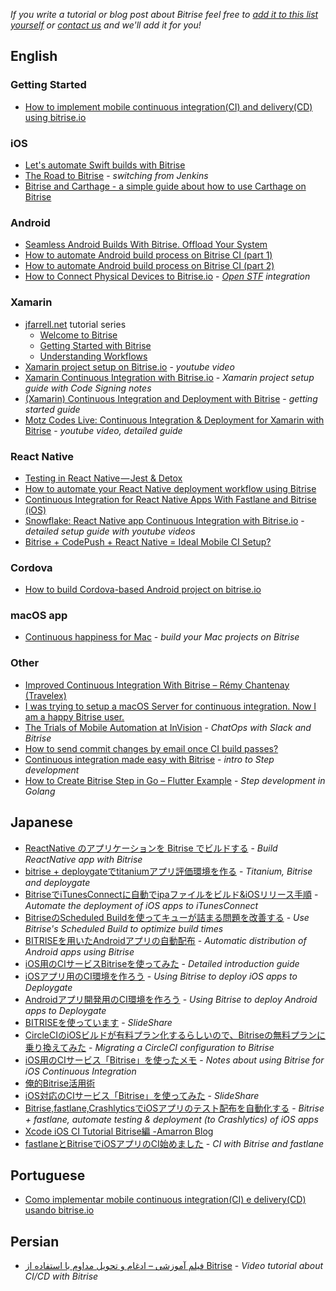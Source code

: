 <p><em>If you write a tutorial or blog post about Bitrise feel free to
<a href="https://github.com/bitrise-io/devcenter/edit/master/docs/tutorials/community-created.md">add it to this list yourself</a>
or <a href="https://www.bitrise.io/contact">contact us</a> and we'll add it for you!</em></p>
<h2>English</h2>
<h3>Getting Started</h3>
<ul>
<li><a href="https://medium.com/@feliperfmarques/how-to-implement-mobile-continuous-integration-ci-and-delivery-cd-using-bitrise-io-eb7866dfc641">How to implement mobile continuous integration(CI) and delivery(CD) using bitrise.io</a></li>
</ul>
<h3>iOS</h3>
<ul>
<li><a href="https://medium.com/@erkekin/lets-automate-swift-builds-with-bitrise-47225d547c98">Let's automate Swift builds with Bitrise</a></li>
<li><a href="http://blog.prolificinteractive.com/2016/04/20/the-road-to-bitrise/">The Road to Bitrise</a> - <em>switching from Jenkins</em></li>
<li><a href="http://blog.ricardopereira.eu/2015/07/10/EN-bitrise-and-carthage/">Bitrise and Carthage - a simple guide about how to use Carthage on Bitrise</a></li>
</ul>
<h3>Android</h3>
<ul>
<li><a href="http://myhexaville.com/2017/10/18/seamless-android-builds-with-bitrise/">Seamless Android Builds With Bitrise. Offload Your System</a></li>
<li><a href="https://medium.com/@hesam.kamalan/how-to-automate-android-build-process-on-bitrise-ci-71ae3a94362e">How to automate Android build process on Bitrise CI (part 1)</a></li>
<li><a href="https://medium.com/@hesam.kamalan/how-to-automate-android-build-process-on-bitrise-ci-part-2-b3f8124c29ee">How to automate Android build process on Bitrise CI (part 2)</a></li>
<li><a href="https://www.thedroidsonroids.com/blog/how-to-connect-physical-devices-to-bitrise-io">How to Connect Physical Devices to Bitrise.io</a> - <em><a href="https://openstf.io">Open STF</a> integration</em></li>
</ul>
<h3>Xamarin</h3>
<ul>
<li><a href="https://jfarrell.net">jfarrell.net</a> tutorial series
<ul>
<li><a href="https://jfarrell.net/2016/09/05/welcome-to-bitrise/">Welcome to Bitrise</a></li>
<li><a href="https://jfarrell.net/2016/09/06/getting-started-with-bitrise/">Getting Started with Bitrise</a></li>
<li><a href="https://jfarrell.net/2016/09/11/understanding-workflows/">Understanding Workflows</a></li>
</ul>
</li>
<li><a href="https://www.youtube.com/watch?v=ChX0TQzOd8c">Xamarin project setup on Bitrise.io</a> - <em>youtube video</em></li>
<li><a href="http://codingwithcookie.com/2016/05/xamarin-continuous-integration-with-bitrise-io/">Xamarin Continuous Integration with Bitrise.io</a> - <em>Xamarin project setup guide with Code Signing notes</em></li>
<li><a href="http://blog.cayas.de/continuous-integration-and-deployment-with-bitrise">(Xamarin) Continuous Integration and Deployment with Bitrise</a> - <em>getting started guide</em></li>
<li><a href="https://www.youtube.com/watch?v=1UeNajpjIXY">Motz Codes Live: Continuous Integration &amp; Deployment for Xamarin with Bitrise</a> - <em>youtube video, detailed guide</em></li>
</ul>
<h3>React Native</h3>
<ul>
<li><a href="https://pillow.codes/testing-in-react-native-jest-detox-d7b3b79a166a">Testing in React Native — Jest &amp; Detox</a></li>
<li><a href="https://logbook.hanno.co/bitrise-deployment-workflow-react-native/">How to automate your React Native deployment workflow using Bitrise</a></li>
<li><a href="http://blog.thebakery.io/continuous-integration-for-react-native-applications-with-fastlane-and-bitrise-ios-version/">Continuous Integration for React Native Apps With Fastlane and Bitrise (iOS)</a></li>
<li><a href="https://github.com/bartonhammond/snowflake/#continuous-integration">Snowflake: React Native app Continuous Integration with Bitrise.io</a> - <em>detailed setup guide with youtube videos</em></li>
<li><a href="https://medium.com/@mthakkar_/bitrise-codepush-react-native-ideal-mobile-ci-setup-6283b86146c">Bitrise + CodePush + React Native = Ideal Mobile CI Setup?</a></li>
</ul>
<h3>Cordova</h3>
<ul>
<li><a href="http://vgaidarji.github.io/blog/2016/02/27/how-to-build-cordova-based-android-project-on-bitrise-io/">How to build Cordova-based Android project on bitrise.io</a></li>
</ul>
<h3>macOS app</h3>
<ul>
<li><a href="https://blog.alltheflow.com/continuous-happiness-for-mac/">Continuous happiness for Mac</a> - <em>build your Mac projects on Bitrise</em></li>
</ul>
<h3>Other</h3>
<ul>
<li><a href="https://medium.com/@remy.chantenay/bitrise-travelex-digital-f3388019bae">Improved Continuous Integration With Bitrise – Rémy Chantenay (Travelex)</a></li>
<li><a href="https://theswiftdev.com/2016/08/29/macos-xcode-build-server-tutorial/">I was trying to setup a macOS Server for continuous integration. Now I am a happy Bitrise user.</a></li>
<li><a href="http://engineering.invisionapp.com/post/trials-of-mobile-automation/">The Trials of Mobile Automation at InVision</a> - <em>ChatOps with Slack and Bitrise</em></li>
<li><a href="https://medium.com/@hesam.kamalan/how-to-send-commit-changes-by-email-once-ci-build-passes-dee13c67c195">How to send commit changes by email once CI build passes?</a></li>
<li><a href="https://blog.alltheflow.com/continuous-integration-made-easy-with-bitrise/">Continuous integration made easy with Bitrise</a> - <em>intro to Step development</em></li>
<li><a href="https://www.thedroidsonroids.com/blog/how-to-create-bitrise-step-in-go-flutter-example">How to Create Bitrise Step in Go – Flutter Example</a> - <em>Step development in Golang</em></li>
</ul>
<h2>Japanese</h2>
<ul>
<li><a href="http://qiita.com/jtakahashi0604/items/5133358aa55a03137fbc">ReactNative のアプリケーションを Bitrise でビルドする</a> - <em>Build ReactNative app with Bitrise</em></li>
<li><a href="http://qiita.com/imoans/items/aa6dec9392d2ed0b77cd">bitrise + deploygateでtitaniumアプリ評価環境を作る</a> - <em>Titanium, Bitrise and deploygate</em></li>
<li><a href="http://qiita.com/narukun/items/960d71f6577146550b08">BitriseでiTunesConnectに自動でipaファイルをビルド&amp;iOSリリース手順</a> - <em>Automate the deployment of iOS apps to iTunesConnect</em></li>
<li><a href="http://qiita.com/shobyshoby/items/610aaa40b4a49498849c">BitriseのScheduled Buildを使ってキューが詰まる問題を改善する</a> - <em>Use Bitrise's Scheduled Build to optimize build times</em></li>
<li><a href="http://qiita.com/sjnya/items/6ac1c800f16a7f24201a">BITRISEを用いたAndroidアプリの自動配布</a> - <em>Automatic distribution of Android apps using Bitrise</em></li>
<li><a href="http://qiita.com/keygx/items/ab6149476f43ec51eb5c">iOS用のCIサービスBitriseを使ってみた</a> - <em>Detailed introduction guide</em></li>
<li><a href="http://qiita.com/kou_hon/items/51dda72ad62c0c03a720">iOSアプリ用のCI環境を作ろう</a> - <em>Using Bitrise to deploy iOS apps to Deploygate</em></li>
<li><a href="http://qiita.com/kou_hon/items/fe80072a38dd8aa861af">Androidアプリ開発用のCI環境を作ろう</a> - <em>Using Bitrise to deploy Android apps to Deploygate</em></li>
<li><a href="http://www.slideshare.net/kurikazu/bitrise-62409912">BITRISEを使っています</a> - <em>SlideShare</em></li>
<li><a href="http://engineering.otobank.co.jp/entry/ios-build-switch-to-bitrise-from-circleci">CircleCIのiOSビルドが有料プラン化するらしいので、Bitriseの無料プランに乗り換えてみた</a> - <em>Migrating a CircleCI configuration to Bitrise</em></li>
<li><a href="http://blog.koogawa.com/entry/2016/01/31/110032">iOS用のCIサービス「Bitrise」を使ったメモ</a> - <em>Notes about using Bitrise for iOS Continuous Integration</em></li>
<li><a href="http://yanma.hateblo.jp/entry/2016/03/15/104131">俺的Bitrise活用術</a></li>
<li><a href="http://sssslide.com/www.slideshare.net/koogawa/ioscibitrise">iOS対応のCIサービス「Bitrise」を使ってみた</a> - <em>SlideShare</em></li>
<li><a href="http://techblog.lclco.com/entry/2016/05/09/192230">Bitrise,fastlane,CrashlyticsでiOSアプリのテスト配布を自動化する</a> - <em>Bitrise + fastlane, automate testing &amp; deployment (to Crashlytics) of iOS apps</em></li>
<li><a href="http://amarron.blog/detail.php?id=20170715">Xcode iOS CI Tutorial Bitrise編 -Amarron Blog</a></li>
<li><a href="http://blog.lisb.direct/entry/2017/07/20/100000">fastlaneとBitriseでiOSアプリのCI始めました</a> - <em>CI with Bitrise and fastlane</em></li>
</ul>
<h2>Portuguese</h2>
<ul>
<li><a href="https://medium.com/@feliperfmarques/como-implementar-mobile-continuous-integration-ci-e-delivery-cd-usando-bitrise-io-c16007263deb">Como implementar mobile continuous integration(CI) e delivery(CD) usando bitrise.io</a></li>
</ul>
<h2>Persian</h2>
<ul>
<li><a href="http://www.kamalan.com/1395/05/%D9%81%DB%8C%D9%84%D9%85-%D8%A2%D9%85%D9%88%D8%B2%D8%B4%DB%8C-%D8%A7%D8%AF%D8%BA%D8%A7%D9%85-%D9%88-%D8%AA%D8%AD%D9%88%DB%8C%D9%84-%D9%85%D8%AF%D8%A7%D9%88%D9%85-%D8%A8%D8%A7-%D8%A7%D8%B3%D8%AA/">فیلم آموزشی – ادغام و تحویل مداوم با استفاده از Bitrise</a> - <em>Video tutorial about CI/CD with Bitrise</em></li>
</ul>

